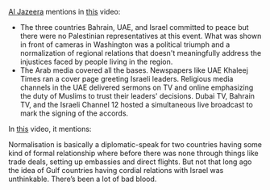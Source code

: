 [Al Jazeera](https://www.askpalestine.info/users/Al%20Jazeera) mentions in [this](https://youtu.be/p75R9MiSMSo?si=3QZUG83YWfmLaqCH&t=130) video:

* The three countries Bahrain, UAE, and Israel committed to peace but there were no Palestinian representatives at this event. What was shown in front of cameras in Washington was a political triumph and a normalization of regional relations that doesn't meaningfully address the injustices faced by people living in the region.
* The Arab media covered all the bases. Newspapers like UAE Khaleej Times ran a cover page greeting Israeli leaders. Religious media channels in the UAE delivered sermons on TV and online emphasizing the duty of Muslims to trust their leaders' decisions. Dubai TV, Bahrain TV, and the Israeli Channel 12 hosted a simultaneous live broadcast to mark the signing of the accords.

In [this](https://www.youtube.com/watch?v=a-g5bw3ckNk) video, it mentions:

Normalisation is basically a diplomatic-speak for two countries having some kind of formal relationship where before there was none through things like trade deals, setting up embassies and direct flights. But not that long ago the idea of Gulf countries having cordial relations with Israel was unthinkable. There’s been a lot of bad blood.
